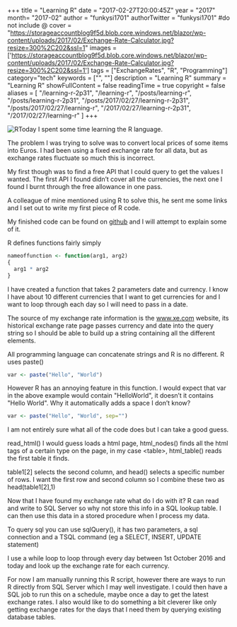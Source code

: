 +++
title = "Learning R"
date = "2017-02-27T20:00:45Z"
year = "2017"
month= "2017-02"
author = "funkysi1701"
authorTwitter = "funkysi1701" #do not include @
cover = "https://storageaccountblog9f5d.blob.core.windows.net/blazor/wp-content/uploads/2017/02/Exchange-Rate-Calculator.jpg?resize=300%2C202&ssl=1"
images = ['https://storageaccountblog9f5d.blob.core.windows.net/blazor/wp-content/uploads/2017/02/Exchange-Rate-Calculator.jpg?resize=300%2C202&ssl=1']
tags = ["ExchangeRates", "R", "Programming"]
category="tech"
keywords = ["", ""]
description =  "Learning R"
summary = "Learning R"
showFullContent = false
readingTime = true
copyright = false
aliases = [
    "/learning-r-2p31",
    "/learning-r",
    "/posts/learning-r",
    "/posts/learning-r-2p31",
    "/posts/2017/02/27/learning-r-2p31",
    "/posts/2017/02/27/learning-r",
    "/2017/02/27/learning-r-2p31",
    "/2017/02/27/learning-r"
]
+++

![R](https://storageaccountblog9f5d.blob.core.windows.net/blazor/wp-content/uploads/2017/02/Exchange-Rate-Calculator.jpg?resize=300%2C202&ssl=1)Today I spent some time learning the R language.

The problem I was trying to solve was to convert local prices of some items into Euros. I had been using a fixed exchange rate for all data, but as exchange rates fluctuate so much this is incorrect.

My first though was to find a free API that I could query to get the values I wanted. The first API I found didn’t cover all the currencies, the next one I found I burnt through the free allowance in one pass.

A colleague of mine mentioned using R to solve this, he sent me some links and I set out to write my first piece of R code.

My finished code can be found on [github](https://github.com/funkysi1701/ExchangeRate/blob/master/script.R) and I will attempt to explain some of it.

R defines functions fairly simply

```r
nameoffunction <- function(arg1, arg2)  
{  
  arg1 * arg2  
}
```

I have created a function that takes 2 parameters date and currency. I know I have about 10 different currencies that I want to get currencies for and I want to loop through each day so I will need to pass in a date.

The source of my exchange rate information is the www.xe.com website, its historical exchange rate page passes currency and date into the query string so I should be able to build up a string containing all the different elements.

All programming language can concatenate strings and R is no different. R uses paste()

```r
var <- paste("Hello", "World")
```

However R has an annoying feature in this function. I would expect that var in the above example would contain "HelloWorld", it doesn’t it contains "Hello World". Why it automatically adds a space I don’t know?

```r
var <- paste("Hello", "World", sep="")
```

I am not entirely sure what all of the code does but I can take a good guess.

read_html() I would guess loads a html page, html_nodes() finds all the html tags of a certain type on the page, in my case \<table>, html_table() reads the first table it finds.

table1[2] selects the second column, and head() selects a specific number of rows. I want the first row and second column so I combine these two as head(table1[2],1)

Now that I have found my exchange rate what do I do with it? R can read and write to SQL Server so why not store this info in a SQL lookup table. I can then use this data in a stored procedure when I process my data.

To query sql you can use sqlQuery(), it has two parameters, a sql connection and a TSQL command (eg a SELECT, INSERT, UPDATE statement)

I use a while loop to loop through every day between 1st October 2016 and today and look up the exchange rate for each currency.

For now I am manually running this R script, however there are ways to run R directly from SQL Server which I may well investigate. I could then have a SQL job to run this on a schedule, maybe once a day to get the latest exchange rates. I also would like to do something a bit cleverer like only getting exchange rates for the days that I need them by querying existing database tables.